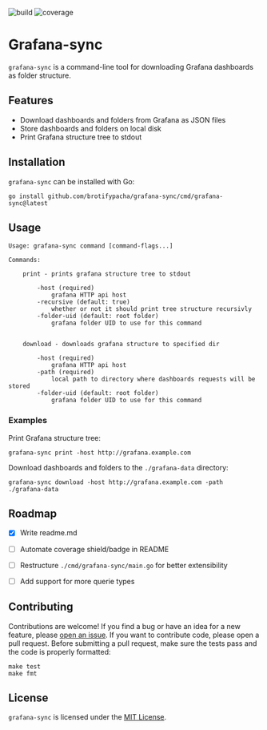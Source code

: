 ![build](https://github.com/brotifypacha/grafana-sync/actions/workflows/ci.yaml/badge.svg)
![coverage](https://img.shields.io/badge/coverage-69.6%25-yellowgreen)

# Grafana-sync

`grafana-sync` is a command-line tool for downloading Grafana dashboards as
folder structure.

## Features

- Download dashboards and folders from Grafana as JSON files
- Store dashboards and folders on local disk
- Print Grafana structure tree to stdout

## Installation

`grafana-sync` can be installed with Go:

```
go install github.com/brotifypacha/grafana-sync/cmd/grafana-sync@latest
```

## Usage

```
Usage: grafana-sync command [command-flags...]

Commands:

    print - prints grafana structure tree to stdout

        -host (required)
            grafana HTTP api host
        -recursive (default: true)
            whether or not it should print tree structure recursivly
        -folder-uid (default: root folder)
            grafana folder UID to use for this command


    download - downloads grafana structure to specified dir

        -host (required)
            grafana HTTP api host
        -path (required)
            local path to directory where dashboards requests will be stored
        -folder-uid (default: root folder)
            grafana folder UID to use for this command

```

### Examples

Print Grafana structure tree:

```
grafana-sync print -host http://grafana.example.com
```

Download dashboards and folders to the `./grafana-data` directory:

```
grafana-sync download -host http://grafana.example.com -path ./grafana-data
```

## Roadmap

- [x] Write readme.md
- [ ] Automate coverage shield/badge in README
- [ ] Restructure `./cmd/grafana-sync/main.go` for better extensibility
- [ ] Add support for more querie types


## Contributing

Contributions are welcome! If you find a bug or have an idea for a new feature,
please [open an issue](https://github.com/brotifypacha/grafana-sync/issues/new).
If you want to contribute code, please open a pull request. Before submitting a
pull request, make sure the tests pass and the code is properly formatted:

```
make test
make fmt
```

## License

`grafana-sync` is licensed under the [MIT License](https://opensource.org/license/mit/).

